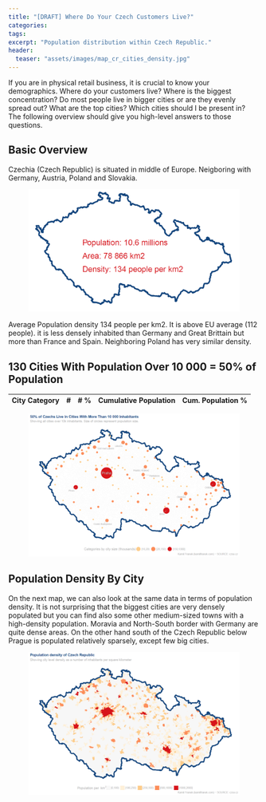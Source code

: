 ```yaml
---
title: "[DRAFT] Where Do Your Czech Customers Live?"
categories:
tags:
excerpt: "Population distribution within Czech Republic."
header:
  teaser: "assets/images/map_cr_cities_density.jpg"
---
```

If you are in physical retail business, it is crucial to know your demographics. Where do your customers live? Where is the biggest concentration? Do most people live in bigger cities or are they evenly spread out? What are the top cities? Which cities should I be present in? The following overview should give you high-level answers to those questions.

<h2>Basic Overview</h2>
Czechia (Czech Republic) is situated in middle of Europe. Neigboring with Germany, Austria, Poland and Slovakia.
<figure>
    <a href="/assets/images/map_cr_border.jpg"><img src="/assets/images/map_cr_border.jpg"></a>
    <figcaption></figcaption>
</figure>

Average Population density 134 people per km2. It is above EU average (112 people). it is less densely inhabited than Germany and Great Brittain but more than France and Spain. Neighboring Poland has very similar density.

<h2>130 Cities With Population Over 10 000 = 50% of Population</h2>

| City Category    | #      | # % | Cumulative Population | Cum. Population %  |
| --------         | ------ | ----|-----------------------|--------------------|



<figure>
    <a href="/assets/images/map_cr_cities_bubbles.jpg"><img src="/assets/images/map_cr_cities_bubbles.jpg"></a>
    <figcaption></figcaption>
</figure>

<h2>Population Density By City</h2>
On the next map, we can also look at the same data in terms of population density. It is not surprising that the biggest cities are very densely populated but you can find also some other medium-sized towns with a high-density population. Moravia and North-South border with Germany are quite dense areas. On the other hand south of the Czech Republic below Prague is populated relatively sparsely, except few big cities.





<figure>
    <a href="/assets/images/map_cr_cities_density.jpg"><img src="/assets/images/map_cr_cities_density.jpg"></a>
    <figcaption></figcaption>
</figure>



